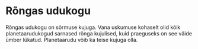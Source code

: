 # Rõngas udukogu

Rõngas udukogu on sõrmuse kujuga. Vana uskumuse kohaselt olid kõik
planetaarudukogud sarnased rõnga kujulised, kuid praeguseks on see väide ümber
lükatud. Planetaarudu võib ka teise kujuga olla.

